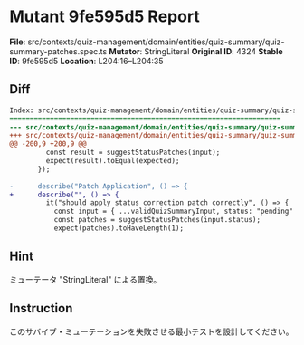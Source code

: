 # Mutant 9fe595d5 Report

**File**: src/contexts/quiz-management/domain/entities/quiz-summary/quiz-summary-patches.spec.ts
**Mutator**: StringLiteral
**Original ID**: 4324
**Stable ID**: 9fe595d5
**Location**: L204:16–L204:35

## Diff

```diff
Index: src/contexts/quiz-management/domain/entities/quiz-summary/quiz-summary-patches.spec.ts
===================================================================
--- src/contexts/quiz-management/domain/entities/quiz-summary/quiz-summary-patches.spec.ts	original
+++ src/contexts/quiz-management/domain/entities/quiz-summary/quiz-summary-patches.spec.ts	mutated #4324
@@ -200,9 +200,9 @@
         const result = suggestStatusPatches(input);
         expect(result).toEqual(expected);
       });
 
-      describe("Patch Application", () => {
+      describe("", () => {
         it("should apply status correction patch correctly", () => {
           const input = { ...validQuizSummaryInput, status: "pending" };
           const patches = suggestStatusPatches(input.status);
           expect(patches).toHaveLength(1);
```

## Hint

ミューテータ "StringLiteral" による置換。

## Instruction

このサバイブ・ミューテーションを失敗させる最小テストを設計してください。
